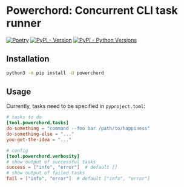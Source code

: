 # Powerchord: Concurrent CLI task runner

[![Poetry](https://img.shields.io/endpoint?url=https://raw.githubusercontent.com/githuib/powerchord/master/assets/logo.json)](https://pypi.org/project/powerchord)
[![PyPI - Version](https://img.shields.io/pypi/v/powerchord)](https://pypi.org/project/powerchord/#history)
[![PyPI - Python Versions](https://img.shields.io/pypi/pyversions/powerchord)](https://pypi.org/project/powerchord)

## Installation

```sh
python3 -m pip install -U powerchord
```

## Usage

Currently, tasks need to be specified in `pyproject.toml`:

```toml
# tasks to do
[tool.powerchord.tasks]
do-something = "command --foo bar /path/to/happiness"
do-something-else = "..."
you-get-the-idea = "..."

# config
[tool.powerchord.verbosity]
# show output of successful tasks
success = ["info", "error"]  # default []
# show output of failed tasks
fail = ["info", "error"]  # default ["info", "error"]
```
